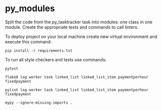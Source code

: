 # py_modules

Split the code from the py_tasktracker task into modules: one class in one module. Create the appropriate tests and commands to call linters.

To deploy project on your local machine create new virtual environment and execute this command:

`pip install -r requirements.txt`

To run all style checkers and tests use commands:

`pytest `

`flake8 log worker task linked_list linked_list_item paymentperhour fixedpayment`

`pylint log worker task linked_list linked_list_item paymentperhour fixedpayment`

`mypy --ignore-missing-imports .`
